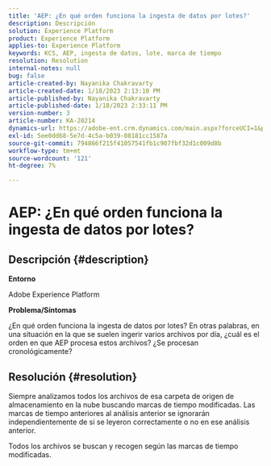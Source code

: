 ```yaml
---
title: 'AEP: ¿En qué orden funciona la ingesta de datos por lotes?'
description: Descripción
solution: Experience Platform
product: Experience Platform
applies-to: Experience Platform
keywords: KCS, AEP, ingesta de datos, lote, marca de tiempo
resolution: Resolution
internal-notes: null
bug: false
article-created-by: Nayanika Chakravarty
article-created-date: 1/18/2023 2:13:10 PM
article-published-by: Nayanika Chakravarty
article-published-date: 1/18/2023 2:33:11 PM
version-number: 3
article-number: KA-20214
dynamics-url: https://adobe-ent.crm.dynamics.com/main.aspx?forceUCI=1&pagetype=entityrecord&etn=knowledgearticle&id=e5cd4639-3a97-ed11-aad1-6045bd006b4b
exl-id: 5ee0dd68-5e7d-4c5a-b039-08181cc1587a
source-git-commit: 794866f215f41057541fb1c907fbf32d1c009d8b
workflow-type: tm+mt
source-wordcount: '121'
ht-degree: 7%

---
```


# AEP: ¿En qué orden funciona la ingesta de datos por lotes?

## Descripción {#description}


<b>Entorno</b>

Adobe Experience Platform

<b>Problema/Síntomas</b>

¿En qué orden funciona la ingesta de datos por lotes? En otras palabras, en una situación en la que se suelen ingerir varios archivos por día, ¿cuál es el orden en que AEP procesa estos archivos? ¿Se procesan cronológicamente?


## Resolución {#resolution}


Siempre analizamos todos los archivos de esa carpeta de origen de almacenamiento en la nube buscando marcas de tiempo modificadas. Las marcas de tiempo anteriores al análisis anterior se ignorarán independientemente de si se leyeron correctamente o no en ese análisis anterior.

Todos los archivos se buscan y recogen según las marcas de tiempo modificadas.
